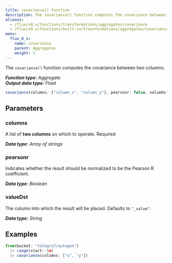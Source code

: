 ```yaml
---
title: covariance() function
description: The covariance() function computes the covariance between two columns.
aliases:
  - /flux/v0.x/functions/transformations/aggregates/covariance
  - /flux/v0.x/functions/built-in/transformations/aggregates/covariance/
menu:
  flux_0_x:
    name: covariance
    parent: Aggregates
    weight: 1
---
```


The `covariance()` function computes the covariance between two columns.

_**Function type:** Aggregate_  
_**Output data type:** Float_

```js
covariance(columns: ["column_x", "column_y"], pearsonr: false, valueDst: "_value")
```

## Parameters

### columns
A list of **two columns** on which to operate. <span class="required">Required</span>

_**Data type:** Array of strings_

### pearsonr
Indicates whether the result should be normalized to be the Pearson R coefficient.

_**Data type:** Boolean_

### valueDst
The column into which the result will be placed. Defaults to `"_value"`.

_**Data type:** String_

## Examples
```js
from(bucket: "telegraf/autogen")
  |> range(start:-5m)
  |> covariance(columns: ["x", "y"])
```
